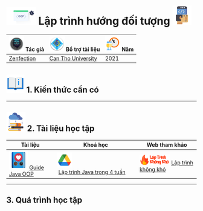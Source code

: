 # <img src="https://raw.githubusercontent.com/Zenfection/Image/master/2021/03/20-16-02-51-15-22-13-42-OOP-01.png" title="" alt="15-22-13-42-OOP-01.png" width="78"> Lập trình hướng đối tượng ![Code Learning.png](https://raw.githubusercontent.com/Zenfection/Image/master/2021/03/20-16-03-31-Code%20Learning.png)

| <img src="https://raw.githubusercontent.com/Zenfection/Image/master/2021/03/20-14-36-27-logo%20cat.png" title="" alt="logo cat.png" width="40"> Tác giả | <img src="https://raw.githubusercontent.com/Zenfection/Image/master/2021/03/20-14-38-42-logo-ctu.png" title="" alt="logo-ctu.png" width="40"> Bổ trợ tài liệu | <img src="https://raw.githubusercontent.com/Zenfection/Image/master/2021/03/20-13-59-20-icons8-new_year's_eve.png" title="" alt="icons8-new_year's_eve.png" width="40"> Năm |
| ------------------------------------------------------------------------------------------------------------------------------------------------------- | ------------------------------------------------------------------------------------------------------------------------------------------------------------- | --------------------------------------------------------------------------------------------------------------------------------------------------------------------------- |
| [Zenfection](https://facebook.com/Zenfection)                                                                                                           | [Can Tho University](http://www.cit.ctu.edu.vn/)                                                                                                              | 2021                                                                                                                                                                        |

## ![sd](https://raw.githubusercontent.com/Zenfection/Image/master/2020/12/23-22-00-06-icons8-user_manual.png) 1. Kiến thức cần có



---

## ![S](https://raw.githubusercontent.com/Zenfection/Image/master/2020/12/15-14-31-38-Cloud%20Library.png) 2. Tài liệu học tập

| Tài liệu                                                                                                                                                                                           | Khoá học                                                                                                                                                                                                                                                                        | Web tham khảo                                                                                                                                                                                       |
| -------------------------------------------------------------------------------------------------------------------------------------------------------------------------------------------------- | ------------------------------------------------------------------------------------------------------------------------------------------------------------------------------------------------------------------------------------------------------------------------------- | --------------------------------------------------------------------------------------------------------------------------------------------------------------------------------------------------- |
| <img src="https://raw.githubusercontent.com/Zenfection/Image/master/2021/03/20-16-12-51-book_ctu_uit.png" title="" alt="book_ctu_uit.png" width="50"> [Guide Java OOP](github.com/Zenfection/Java) | <img src="https://raw.githubusercontent.com/Zenfection/Image/master/2021/03/20-16-12-37-icons8-google_drive.png" title="" alt="icons8-google_drive.png" width="40"> [Lập trình Java trong 4 tuần](https://drive.google.com/drive/u/1/folders/1nQTKHf8SDY_MbP-zeUUWElu2-XK8o-80) | <img src="https://raw.githubusercontent.com/Zenfection/Image/master/2020/12/16-23-00-16-logo-272-90.png" width="80"> [Lập trình không khó](https://nguyenvanhieu.vn/lap-trinh-huong-doi-tuong-cpp/) |

---

## 3. Quá trình học tập

